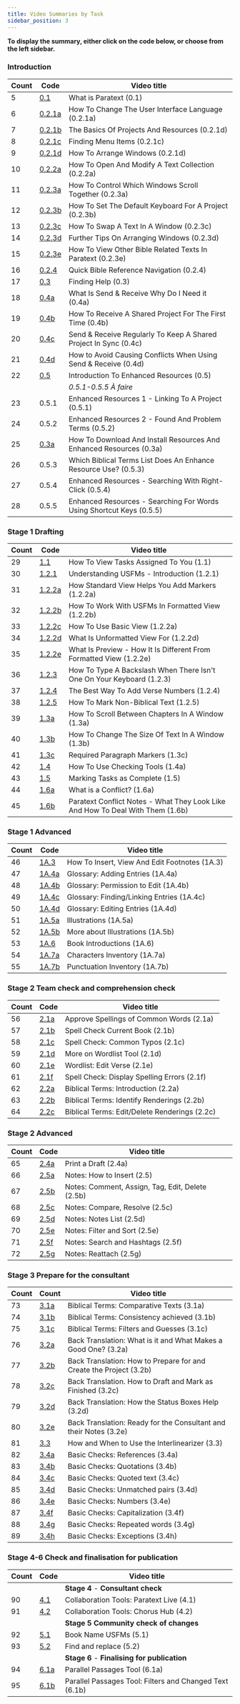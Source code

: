 ```yaml
---	
title: Video Summaries by Task	
sidebar_position: 3
---	
```

**To display the summary, either click on the code below, or choose from the left sidebar.**
### Introduction	
|**Count** | **Code**           | **Video title**                                                                                    |	
|-----------|----------------------|----------------------------------------------------------------------------------------------------|	
| 5         | [0.1](0.1)                 | What is Paratext (0.1)                                                                |	
| 6         | [0.2.1a](0.Navigation/0.2.1a.md)               | How To Change The User Interface Language      (0.2.1a)                                                        |	
| 7         | [0.2.1b](0.Navigation/0.2.1b.md)               | 	The Basics Of Projects And Resources (0.2.1d)   |
| 8         | [0.2.1c](0.Navigation/0.2.1c.md)              | 	Finding Menu Items (0.2.1c)   |
| 9         | [0.2.1d](0.Navigation/0.2.1d.md)              | 	How To Arrange Windows (0.2.1d)   |
| 10        | [0.2.2a](0.Navigation/0.2.2a.md)              | 	How To Open And Modify A Text Collection (0.2.2a)   |
| 11        | [0.2.3a](0.Navigation/0.2.3a.md)              | 	How To Control Which Windows Scroll Together (0.2.3a)   |
| 12        | [0.2.3b](0.Navigation/0.2.3b.md)              | 	How To Set The Default Keyboard For A Project (0.2.3b)   |
| 13        | [0.2.3c](0.Navigation/0.2.3c.md)              | 	How To Swap A Text In A Window (0.2.3c)   |
| 14        | [0.2.3d](0.Navigation/0.2.3d.md)              | 	Further Tips On Arranging Windows (0.2.3d)   |
| 15        | [0.2.3e](0.Navigation/0.2.3e.md)              | 	How To View Other Bible Related Texts In Paratext (0.2.3e)   |
| 16        | [0.2.4](0.Navigation/0.2.4.md)               | 	Quick Bible Reference Navigation (0.2.4)   |
| 17        | [0.3](0.Navigation/0.3.md)                 | 	Finding Help (0.3)   |
| 18        | [0.4a](2b.Project-sharing/0.4a.md)                 | 	What Is Send & Receive Why Do I Need it (0.4a)   |
| 19        | [0.4b](2b.Project-sharing/0.4b.md)                | 	How To Receive A Shared Project For The First Time (0.4b)   |
| 20        | [0.4c](2b.Project-sharing/0.4c.md)                | 	Send & Receive Regularly To Keep A Shared Project In Sync (0.4c)   |
| 21        | [0.4d](2b.Project-sharing/0.4d.md)                | 	How to Avoid Causing Conflicts When Using Send & Receive (0.4d)   |
| 22        | [0.5](1a.Enhanced-resources/0.5.md)                 |  Introduction To Enhanced Resources (0.5)         |       	
|                                 |  | *0.5.1-0.5.5 À faire*	
| 23        | 0.5.1               | 	Enhanced Resources 1 - Linking To A Project (0.5.1)   |
| 24        | 0.5.2              | 	Enhanced Resources 2 - Found And Problem Terms (0.5.2)   |
| 25        | [0.3a](1a.Enhanced-resources/0.3a)                | 	How To Download And Install Resources And Enhanced Resources (0.3a)   |
| 26        | 0.5.3               | 	Which Biblical Terms List Does An Enhance Resource Use? (0.5.3)   |
| 27        | 0.5.4               | 	Enhanced Resources - Searching With Right-Click (0.5.4)   |
| 28        | 0.5.5               | 	Enhanced Resources - Searching For Words Using Shortcut Keys (0.5.5)   |
	
### Stage 1 Drafting  	
|**Count** | **Code**           | **Video title**                                                                                    |	
|-----------|----------------------|----------------------------------------------------------------------------------------------------|	
| 29        | [1.1](2a.Drafting-editing/1.1.md)                 | 	How To View Tasks Assigned To You (1.1)   |
| 30        | [1.2.1](2a.Drafting-editing/1.2.1)              | 	Understanding USFMs - Introduction (1.2.1)   |
| 31        | [1.2.2a](2a.Drafting-editing/1.2.2a)              | 	How Standard View Helps You Add Markers (1.2.2a)   |
| 32        | [1.2.2b](2a.Drafting-editing/1.2.2b)              | 	How To Work With USFMs In Formatted View (1.2.2b)   |
| 33        | [1.2.2c](2a.Drafting-editing/1.2.2c)              | 	How To Use Basic View (1.2.2a)   |
| 34        | [1.2.2d](2a.Drafting-editing/1.2.2d)              | 	What Is Unformatted View For (1.2.2d)   |
| 35        | [1.2.2e](2a.Drafting-editing/1.2.2e)              | 	What Is Preview - How It Is Different From Formatted View (1.2.2e)   |
| 36        | [1.2.3](2a.Drafting-editing/1.2.3)              | 	How To Type A Backslash When There Isn't One On Your Keyboard (1.2.3)   |
| 37        | [1.2.4](2a.Drafting-editing/1.2.4)              | 	The Best Way To Add Verse Numbers (1.2.4)   |
| 38        | [1.2.5](2a.Drafting-editing/1.2.5)              | 	How To Mark Non-Biblical Text (1.2.5)   |
| 39        | [1.3a](2a.Drafting-editing/1.3a)               | 	How To Scroll Between Chapters In A Window (1.3a)   |
| 40        | [1.3b](2a.Drafting-editing/1.3b)              | 	How To Change The Size Of Text In A Window (1.3b)   |
| 41        | [1.3c](2a.Drafting-editing/1.3c)                 | 	Required Paragraph Markers (1.3c)   |
| 42        | [1.4](4a.Checking-tools/1.4)                  | 	How To Use Checking Tools (1.4a)   |
| 43        | [1.5](4a.Checking-tools/1.5)                  | 	Marking Tasks as Complete (1.5)   |
| 44        | [1.6a](2b.Project-sharing/1.6a)                 | 	What is a Conflict? (1.6a)   |
| 45        | [1.6b](2b.Project-sharing/1.6b)                 | 	Paratext Conflict Notes - What They Look Like And How To Deal With Them (1.6b)   |
	
### Stage 1 Advanced                                                                                                   	
|**Count** | **Code**           | **Video title**                                                                                    |	
|-----------|----------------------|----------------------------------------------------------------------------------------------------|	
| 46        | [1A.3](2a.Drafting-editing/1A.3)                | 	How To Insert, View And Edit Footnotes (1A.3)   |
| 47        | [1A.4a](5a.Glossary/1A.4a)               | 	Glossary: Adding Entries (1A.4a)   |
| 48        | [1A.4b](5a.Glossary/1A.4b)               | 	Glossary: Permission to Edit (1A.4b)   |
| 49        | [1A.4c](5a.Glossary/1A.4c)               | 	Glossary: Finding/Linking Entries (1A.4c)   |
| 50        | [1A.4d](5a.Glossary/1A.4d)               | 	Glossary: Editing Entries (1A.4d)   |
| 51        | [1A.5a](5b.Illustrations/1A.5a)               | 	Illustrations (1A.5a)   |
| 52        | [1A.5b](5b.Illustrations/1A.5b)               | 	More about Illustrations (1A.5b)   |
| 53        | [1A.6](2a.Drafting-editing/1A.6)                | 	Book Introductions (1A.6)   |
| 54        | [1A.7a](4a.Checking-tools/1A.7a)               | 	Characters Inventory (1A.7a)   |
| 55        | [1A.7b](4a.Checking-tools/1A.7b)               | 	Punctuation Inventory (1A.7b)   |
	
### Stage 2 Team check and comprehension check  	
|**Count** | **Code**           | **Video title**                                                                                    |	
|-----------|----------------------|----------------------------------------------------------------------------------------------------|	
| 56        | [2.1a](4b.Spell-check-wordlist/2.1a)                | 	Approve Spellings of Common Words (2.1a)   |
| 57        | [2.1b](4b.Spell-check-wordlist/2.1b)                | 	Spell Check Current Book (2.1b)   |
| 58        | [2.1c](4b.Spell-check-wordlist/2.1c)                | 	Spell Check: Common Typos (2.1c)   |
| 59        | [2.1d](4b.Spell-check-wordlist/2.1d)                | 	More on Wordlist Tool (2.1d)   |
| 60        | [2.1e](4b.Spell-check-wordlist/2.1e)                | 	Wordlist: Edit Verse (2.1e)   |
| 61        | [2.1f](4b.Spell-check-wordlist/2.1f)                | 	Spell Check: Display Spelling Errors (2.1f)   |
| 62        | [2.2a](4c.Biblical-terms/2.2a)                | 	Biblical Terms: Introduction (2.2a)   |
| 63        | [2.2b](4c.Biblical-terms/2.2b)                | 	Biblical Terms: Identify Renderings (2.2b)   |
| 64        | [2.2c](4c.Biblical-terms/2.2c)                | 	Biblical Terms: Edit/Delete Renderings (2.2c)   |
	
### Stage 2 Advanced	
|**Count** | **Code**           | **Video title**                                                                                    |	
|-----------|----------------------|----------------------------------------------------------------------------------------------------|	
| 65        | [2.4a](4a.Checking-tools/2.4a)                | 	Print a Draft (2.4a)   |
| 66        | [2.5a](3.Project-notes/2.5a.md)                | 	Notes: How to Insert (2.5)   |
| 67        | [2.5b](3.Project-notes/2.5b.md)                | 	Notes: Comment, Assign, Tag, Edit, Delete (2.5b)   |
| 68        | [2.5c](3.Project-notes/2.5c.md)                | 	Notes: Compare, Resolve (2.5c)   |
| 69        | [2.5d](3.Project-notes/2.5d.md)                | 	Notes: Notes List (2.5d)   |
| 70        | [2.5e](3.Project-notes/2.5e.md)                | 	Notes: Filter and Sort (2.5e)   |
| 71        | [2.5f](3.Project-notes/2.5f.md)                | 	Notes: Search and Hashtags (2.5f)   |
| 72        | [2.5g](3.Project-notes/2.5g.md)                | 	Notes: Reattach (2.5g)   |
	
### Stage 3  Prepare for the consultant	
|**Count** | **Count**           | **Video title**                                                                                    |	
|-----------|----------------------|----------------------------------------------------------------------------------------------------|	
| 73        | [3.1a](4c.Biblical-terms/3.1a)                | 	Biblical Terms: Comparative Texts (3.1a)   |
| 74        | [3.1b](4c.Biblical-terms/3.1b)                | 	Biblical Terms: Consistency achieved (3.1b)   |
| 75        | [3.1c](4c.Biblical-terms/3.1c)                | 	Biblical Terms: Filters and Guesses (3.1c)   |
| 76        | [3.2a](4d.Back-translation/3.2a)                | 	Back Translation: What is it and What Makes a Good One? (3.2a)   |
| 77        | [3.2b](4d.Back-translation/3.2b)                | 	Back Translation: How to Prepare for and Create the Project (3.2b)   |
| 78        | [3.2c](4d.Back-translation/3.2c)                | 	Back Translation. How to Draft and Mark as Finished (3.2c)   |
| 79        | [3.2d](4d.Back-translation/3.2d)                | 	Back Translation: How the Status Boxes Help (3.2d)   |
| 80        | [3.2e](4d.Back-translation/3.2e)                | 	Back Translation: Ready for the Consultant and their Notes (3.2e)   |
| 81        | [3.3](4e.Custom-interlinears/3.3)                 | 	How and When to Use the Interlinearizer (3.3)   |
| 82        | [3.4a](4a.Checking-tools/3.4a)                | 	Basic Checks: References (3.4a)   |
| 83        | [3.4b](4a.Checking-tools/3.4b)                | 	Basic Checks: Quotations (3.4b)   |
| 84        | [3.4c](4a.Checking-tools/3.4c)                | 	Basic Checks: Quoted text (3.4c)   |
| 85        | [3.4d](4a.Checking-tools/3.4d)                | 	Basic Checks: Unmatched pairs (3.4d)   |
| 86        | [3.4e](4a.Checking-tools/3.4e)                | 	Basic Checks: Numbers (3.4e)   |
| 87        | [3.4f](4a.Checking-tools/3.4f)                | 	Basic Checks: Capitalization (3.4f)   |
| 88        | [3.4g](4a.Checking-tools/3.4g)                | 	Basic Checks: Repeated words (3.4g)   |
| 89        | [3.4h](4a.Checking-tools/3.4h)                | 	Basic Checks: Exceptions (3.4h)   |
	
### Stage 4-6 Check and finalisation for publication	
	
|**Count** | **Code**           | **Video title**                                                                                    |	
|-----------|----------------------|----------------------------------------------------------------------------------------------------|	
|           || **Stage 4**                -  **Consultant check**                                                                                              |	
| 90        | [4.1](2b.Project-sharing/4.1)                 | 	Collaboration Tools: Paratext Live (4.1)   |
| 91        | [4.2](2b.Project-sharing/4.2)                 | 	Collaboration Tools: Chorus Hub (4.2)   |
|           || **Stage 5**             **Community check of changes**                                                    |	
| 92        | [5.1](2a.Drafting-editing/5.1)                 | 	Book Name USFMs (5.1)   |
| 93        | [5.2](2a.Drafting-editing/5.2)                 | 	Find and replace (5.2)   |
|           || **Stage 6**                -  **Finalising for publication** |                 	
| 94        | [6.1a](4f.Parallel-passages/6.1a)                | 	Parallel Passages Tool (6.1a)   |
| 95        | [6.1b](4f.Parallel-passages/6.1b)                | 	Parallel Passages Tool: Filters and Changed Text (6.1b)   |
	

